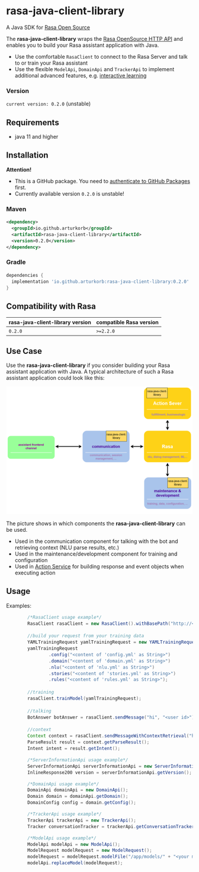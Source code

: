 # rasa-java-client-library

A Java SDK for [Rasa Open Source](https://rasa.com/docs/rasa/)

The **rasa-java-client-library** wraps the [Rasa OpenSource HTTP API](https://rasa.com/docs/rasa/http-api)
and enables you to build your Rasa assistant application with Java. 

- Use the comfortable `RasaClient` to connect to the Rasa Server and talk to or train your Rasa assistant
- Use the flexible `ModelApi`, `DomainApi` and `TrackerApi` to implement additional advanced features, 
  e.g. [interactive learning](https://rasa.com/docs/rasa/writing-stories#using-interactive-learning)

### Version

`current version: 0.2.0` (unstable)

## Requirements
- java 11  and higher

## Installation
**Attention!**
- This is a GitHub package. You need to [authenticate to GitHub Packages](https://docs.github.com/en/free-pro-team@latest/packages/guides/configuring-gradle-for-use-with-github-packages#installing-a-package) first.
- Currently available version `0.2.0` is unstable!

### Maven

```xml
<dependency>
  <groupId>io.github.arturkorb</groupId>
  <artifactId>rasa-java-client-library</artifactId>
  <version>0.2.0</version>
</dependency>
```

### Gradle

```groovy
dependencies {
  implementation 'io.github.arturkorb:rasa-java-client-library:0.2.0'
}
```


## Compatibility with Rasa

| rasa-java-client-library version    | compatible Rasa version           |
|----------------|-----------------------------------|
| `0.2.0`        | `>=2.2.0`                         |

## Use Case

Use the **rasa-java-client-library** if you consider building your Rasa assistant application with Java. 
A typical architecture of such a Rasa assistant application could look like this:

![Rasa assistant application architecture](images/architecture_1.png)

The picture shows in which components the **rasa-java-client-library** can be used. 
- Used in the communication component for talking with the bot and retrieving context (NLU parse results, etc.)
- Used in the maintenance/development component for training and configuration
- Used in [Action Service](https://rasa.com/docs/action-server) for building response and event objects when executing 
action

## Usage

Examples:

```groovy
        /*RasaClient usage example*/
        RasaClient rasaClient = new RasaClient().withBasePath("http://<rasa server url>:5005");
        
        //build your request from your training data
        YAMLTrainingRequest yamlTrainingRequest = new YAMLTrainingRequest();
        yamlTrainingRequest
                .config("<content of 'config.yml' as String>")
                .domain("<content of 'domain.yml' as String>")
                .nlu("<content of 'nlu.yml' as String>")
                .stories("<content of 'stories.yml' as String>")
                .rules("<content of 'rules.yml' as String>");
        
        //training
        rasaClient.trainModel(yamlTrainingRequest);
                
        //talking
        BotAnswer botAnswer = rasaClient.sendMessage("hi", "<user id>");
                
        //context
        Context context = rasaClient.sendMessageWithContextRetrieval("hi", "<user id");
        ParseResult result = context.getParseResult();
        Intent intent = result.getIntent();        
```

```groovy
        /*ServerInformationApi usage example*/
        ServerInformationApi serverInformationApi = new ServerInformationApi();
        InlineResponse200 version = serverInformationApi.getVersion();
```

```groovy
        /*DomainApi usage example*/
        DomainApi domainApi = new DomainApi();
        Domain domain = domainApi.getDomain();
        DomainConfig config = domain.getConfig();
```

```groovy
        /*TrackerApi usage example*/
        TrackerApi trackerApi = new TrackerApi();
        Tracker conversationTracker = trackerApi.getConversationTracker("<conversation_ID>", "ALL", null);
```

```groovy
        /*ModelApi usage example*/
        ModelApi modelApi = new ModelApi();
        ModelRequest modelRequest = new ModelRequest();
        modelRequest = modelRequest.modelFile("/app/models/" + "<your model file name>");
        modelApi.replaceModel(modelRequest);
```
